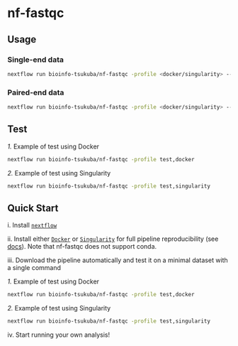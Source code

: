 # nf-fastqc


## Usage

### Single-end data

```bash
nextflow run bioinfo-tsukuba/nf-fastqc -profile <docker/singularity> --reads '*.fastq.gz' --single_end
```

### Paired-end data

```bash
nextflow run bioinfo-tsukuba/nf-fastqc -profile <docker/singularity> --reads '*_R{1,2}.fastq.gz'
```

## Test


*1.* Example of test using Docker

```bash
nextflow run bioinfo-tsukuba/nf-fastqc -profile test,docker
```

*2.* Example of test using Singularity

```bash
nextflow run bioinfo-tsukuba/nf-fastqc -profile test,singularity
```


## Quick Start

i. Install [`nextflow`](https://nf-co.re/usage/installation)

ii. Install either [`Docker`](https://docs.docker.com/engine/installation/) or [`Singularity`](https://www.sylabs.io/guides/3.0/user-guide/) for full pipeline reproducibility (see [docs](https://nf-co.re/usage/configuration#basic-configuration-profiles)). Note that nf-fastqc does not support conda.

iii. Download the pipeline automatically and test it on a minimal dataset with a single command

*1.* Example of test using Docker

```bash
nextflow run bioinfo-tsukuba/nf-fastqc -profile test,docker
```

*2.* Example of test using Singularity

```bash
nextflow run bioinfo-tsukuba/nf-fastqc -profile test,singularity
```

iv. Start running your own analysis!
